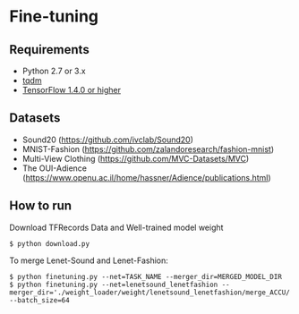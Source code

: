 # Fine-tuning
## Requirements
- Python 2.7 or 3.x
- [tqdm](https://github.com/tqdm/tqdm)
- [TensorFlow 1.4.0 or higher](https://github.com/tensorflow/tensorflow)

## Datasets
- Sound20 (https://github.com/ivclab/Sound20)
- MNIST-Fashion (https://github.com/zalandoresearch/fashion-mnist)
- Multi-View Clothing (https://github.com/MVC-Datasets/MVC)
- The OUI-Adience (https://www.openu.ac.il/home/hassner/Adience/publications.html)

## How to run
Download TFRecords Data and Well-trained model weight

    $ python download.py

To merge Lenet-Sound and Lenet-Fashion:
    
    $ python finetuning.py --net=TASK_NAME --merger_dir=MERGED_MODEL_DIR
    $ python finetuning.py --net=lenetsound_lenetfashion --merger_dir='./weight_loader/weight/lenetsound_lenetfashion/merge_ACCU/' --batch_size=64

